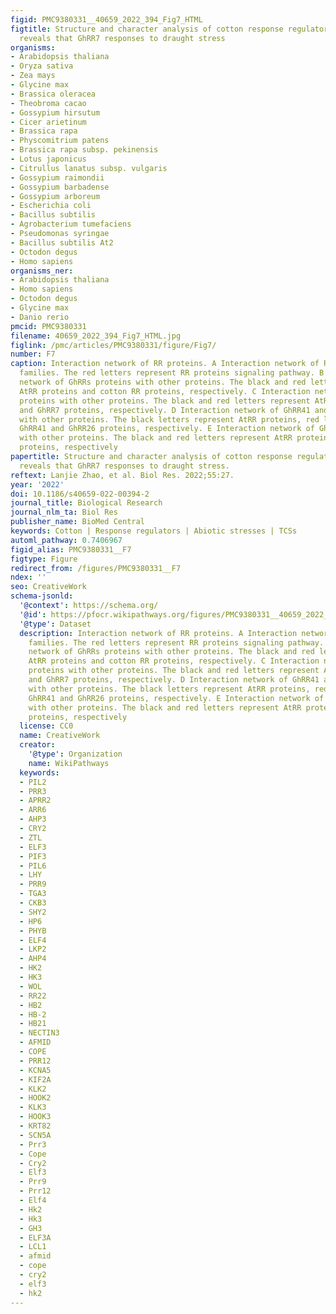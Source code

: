 ```yaml
---
figid: PMC9380331__40659_2022_394_Fig7_HTML
figtitle: Structure and character analysis of cotton response regulator genes family
  reveals that GhRR7 responses to draught stress
organisms:
- Arabidopsis thaliana
- Oryza sativa
- Zea mays
- Glycine max
- Brassica oleracea
- Theobroma cacao
- Gossypium hirsutum
- Cicer arietinum
- Brassica rapa
- Physcomitrium patens
- Brassica rapa subsp. pekinensis
- Lotus japonicus
- Citrullus lanatus subsp. vulgaris
- Gossypium raimondii
- Gossypium barbadense
- Gossypium arboreum
- Escherichia coli
- Bacillus subtilis
- Agrobacterium tumefaciens
- Pseudomonas syringae
- Bacillus subtilis At2
- Octodon degus
- Homo sapiens
organisms_ner:
- Arabidopsis thaliana
- Homo sapiens
- Octodon degus
- Glycine max
- Danio rerio
pmcid: PMC9380331
filename: 40659_2022_394_Fig7_HTML.jpg
figlink: /pmc/articles/PMC9380331/figure/Fig7/
number: F7
caption: Interaction network of RR proteins. A Interaction network of RR proteins
  families. The red letters represent RR proteins signaling pathway. B Interaction
  network of GhRRs proteins with other proteins. The black and red letters represent
  AtRR proteins and cotton RR proteins, respectively. C Interaction network of GhRR7
  proteins with other proteins. The black and red letters represent AtRR proteins
  and GhRR7 proteins, respectively. D Interaction network of GhRR41 and GhRR26 proteins
  with other proteins. The black letters represent AtRR proteins, red letters represent
  GhRR41 and GhRR26 proteins, respectively. E Interaction network of GhRR28 proteins
  with other proteins. The black and red letters represent AtRR proteins and GhRR28
  proteins, respectively
papertitle: Structure and character analysis of cotton response regulator genes family
  reveals that GhRR7 responses to draught stress.
reftext: Lanjie Zhao, et al. Biol Res. 2022;55:27.
year: '2022'
doi: 10.1186/s40659-022-00394-2
journal_title: Biological Research
journal_nlm_ta: Biol Res
publisher_name: BioMed Central
keywords: Cotton | Response regulators | Abiotic stresses | TCSs
automl_pathway: 0.7406967
figid_alias: PMC9380331__F7
figtype: Figure
redirect_from: /figures/PMC9380331__F7
ndex: ''
seo: CreativeWork
schema-jsonld:
  '@context': https://schema.org/
  '@id': https://pfocr.wikipathways.org/figures/PMC9380331__40659_2022_394_Fig7_HTML.html
  '@type': Dataset
  description: Interaction network of RR proteins. A Interaction network of RR proteins
    families. The red letters represent RR proteins signaling pathway. B Interaction
    network of GhRRs proteins with other proteins. The black and red letters represent
    AtRR proteins and cotton RR proteins, respectively. C Interaction network of GhRR7
    proteins with other proteins. The black and red letters represent AtRR proteins
    and GhRR7 proteins, respectively. D Interaction network of GhRR41 and GhRR26 proteins
    with other proteins. The black letters represent AtRR proteins, red letters represent
    GhRR41 and GhRR26 proteins, respectively. E Interaction network of GhRR28 proteins
    with other proteins. The black and red letters represent AtRR proteins and GhRR28
    proteins, respectively
  license: CC0
  name: CreativeWork
  creator:
    '@type': Organization
    name: WikiPathways
  keywords:
  - PIL2
  - PRR3
  - APRR2
  - ARR6
  - AHP3
  - CRY2
  - ZTL
  - ELF3
  - PIF3
  - PIL6
  - LHY
  - PRR9
  - TGA3
  - CKB3
  - SHY2
  - HP6
  - PHYB
  - ELF4
  - LKP2
  - AHP4
  - HK2
  - HK3
  - WOL
  - RR22
  - HB2
  - HB-2
  - HB21
  - NECTIN3
  - AFMID
  - COPE
  - PRR12
  - KCNA5
  - KIF2A
  - KLK2
  - HOOK2
  - KLK3
  - HOOK3
  - KRT82
  - SCN5A
  - Prr3
  - Cope
  - Cry2
  - Elf3
  - Prr9
  - Prr12
  - Elf4
  - Hk2
  - Hk3
  - GH3
  - ELF3A
  - LCL1
  - afmid
  - cope
  - cry2
  - elf3
  - hk2
---
```

